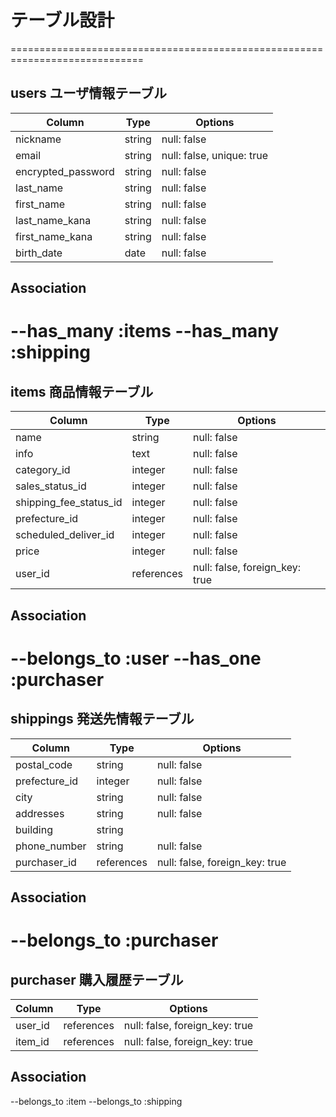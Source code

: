 # テーブル設計
=============================================================================
## users ユーザ情報テーブル
| Column                   | Type          | Options                        |
| ------------------------ | ------------- | ------------------------------ |
| nickname                 | string        | null: false                    |
| email                    | string        | null: false, unique: true      |
| encrypted_password       | string        | null: false                    |
| last_name                | string        | null: false                    |
| first_name               | string        | null: false                    |
| last_name_kana           | string        | null: false                    |
| first_name_kana          | string        | null: false                    |
| birth_date               | date          | null: false                    |

## Association
--has_many :items
--has_many :shipping
=============================================================================
## items 商品情報テーブル
| Column                      | Type          | Options                        |
| --------------------------- | ------------- | ------------------------------ |
| name                        | string        | null: false                    |
| info                        | text          | null: false                    |
| category_id                 | integer       | null: false                    |
| sales_status_id             | integer       | null: false                    |
| shipping_fee_status_id      | integer       | null: false                    |
| prefecture_id               | integer       | null: false                    |
| scheduled_deliver_id        | integer       | null: false                    | 
| price                       | integer       | null: false                    |
| user_id                     | references    | null: false, foreign_key: true |

## Association
--belongs_to :user
--has_one :purchaser
=============================================================================
## shippings 発送先情報テーブル
| Column                   | Type          | Options                        |
| ------------------------ | ------------- | ------------------------------ |
| postal_code              | string        | null: false                    |
| prefecture_id            | integer       | null: false                    |
| city                     | string        | null: false                    |
| addresses                | string        | null: false                    |
| building                 | string        |                                |
| phone_number             | string        | null: false                    |
| purchaser_id             | references    | null: false, foreign_key: true |

## Association
--belongs_to :purchaser
=============================================================================
## purchaser 購入履歴テーブル
| Column                   | Type          | Options                        |
| ------------------------ | ------------- | ------------------------------ |
| user_id                  | references    | null: false, foreign_key: true |
| item_id                  | references    | null: false, foreign_key: true |

## Association
--belongs_to :item
--belongs_to :shipping